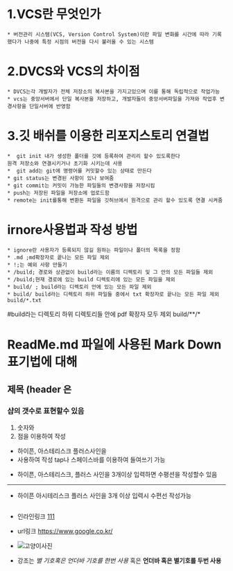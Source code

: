 # 1.VCS란 무엇인가 #
    * 버전관리 시스템(VCS, Version Control System)이란 파일 변화를 시간에 따라 기록했다가 나중에 특정 시점의 버전을 다시 불러올 수 있는 시스템

#  2.DVCS와 VCS의 차이점 #
    * DVCS는각 개발자가 전체 저장소의 복사본을 가지고있으며 이를 통해 독립적으로 작업가능
    * vcs는 중앙서버에서 단일 복사본을 저장하고, 개발자들이 중앙서버파일을 가져와 작업후 변경사항을 단일서버에 반영함

# 3.깃 배쉬를 이용한 리포지스토리 연결법 #
    
    *  git init 내가 생성한 폴더를 깃에 등록하여 관리리 할수 있도록한다
    원격 저장소와 연결시키거나 초기화 시키는데 사용
    *  git add는 git에 명령어를 커밋할수 있는 상태로 만든다
    * git status는 변경된 사항이 있나 보여줌
    * git commit는 커밋이 가능한 파일들의 변경사항을 저장시킴
    * push는 저장된 파일을 저장소에 업로드함
    * remote는 init를통해 변환돈 파일을 깃허브에서 원격으로 관리 할수 있도록 연결 시켜줌

# irnore사용법과 작성 방법 #
    * ignore란 사용자가 등록되지 않길 원하는 파일이나 폴더의 목록을 정함
    * .md ;md확장자로 끝나는 모든 파일 제외
    * !;는 예외 사항 만들기
    * /build; 경로와 상관없이 build라는 이름의 디렉토리 및 그 안의 모든 파일들 제외
    * /build;현재 경로에 있는 build 디렉토리에 있는 모든 파일을 제외
    * build/ ; build라는 디렉토리 안에 있는 모든 파일 제외
    * build/ build라는 디렉토리 하위 파일들 중에서 txt 확장자로 끝나는 모든 파일 제외 build/*.txt
#build라는 디렉토리 하위 디렉토리들 안에 pdf 확장자 모두 제외
build/**/*

#  ReadMe.md 파일에 사용된 Mark Down 표기법에 대해
## 제목 (header 은 
### 샵의 갯수로 표현할수 있음 

1. 숫자와
2. 점을 이용하여 작성

-  하이픈, 아스테리스크 플러스사인을
-  사용하여 작성 tap나 스페이스바를 이용하여 들여쓰기 가능

* 하이픈, 아스테리스크, 플러스 사인을 3개이상 입력하면 수평션을 작성할수 있음
--------------
* 하이픈 아시테리스크 플러스 사인을 3개 이상 입력시 수편선 작성가능
``` 위 아래로 백틱을 세게 사용하여 작성
```

* 인라인링크 [111](https://www.google.co.kr/)
* url링크 <https://www.google.co.kr/>

* ![고양이사진](https://www.google.com/url?sa=i&url=https%3A%2F%2Fkr.freepik.com%2Fphotos%2F%25EA%25B0%2595%25EC%2595%2584%25EC%25A7%2580&psig=AOvVaw1LHKZaz9ICIOHCLmQHUhHx&ust=1710928077715000&source=images&cd=vfe&opi=89978449&ved=0CBEQjRxqFwoTCICcr_SFgIUDFQAAAAAdAAAAABAD)

* 강조는 *별 기호혹은 언더바 기호를 한번 사용* 혹은 __언더바 혹은 별기호를 두번 사용__  

    



